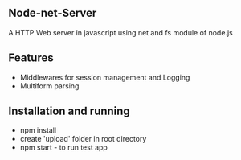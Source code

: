 ## Node-net-Server
A HTTP Web server in javascript using net and fs module of node.js

## Features
   - Middlewares for session management and Logging
   - Multiform parsing

## Installation and running
   
   - npm install
   - create 'upload' folder in root directory
   - npm start - to run test app 
